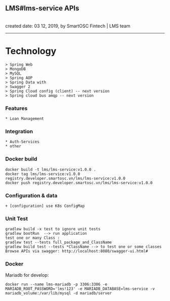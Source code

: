 <h2>LMS#lms-service APIs</h2>
<br>created date: 03 12, 2019, by SmartOSC Fintech | LMS team

********************************************************************************************************* 
# Technology
	> Spring Web
	> MongoDB
	> MySQL
	> Spring AOP
	> Spring Data with 
	> Swagger 2
	> Spring Cloud config (client) -- next version
	> Spring cloud bus amqp -- next version

### Features
	* Loan Management

### Integration
	* Auth-Services
	* other

### Docker build
	docker build -t lms/lms-service:v1.0.0 .
	docker tag lms/lms-service:v1.0.0 registry.developer.smartosc.vn/lms/lms-service:v1.0.0
	docker push registry.developer.smartosc.vn/lms/lms-service:v1.0.0

### Configuration & data

	+ [configuration] use K8s ConfigMap

### Unit Test
	gradlew build -x test to ignore unit tests
	gradlew bootRun  --> run application
	test one or many Class :   
	gradlew test --tests full_package_and_ClassName
	gradlew build test --tests *ClassName --> to test one or some classes  
	Browse APIs via swagger: http://localhost:8080/swagger-ui.html#

### Docker
Mariadb for develop:

    docker run --name lms-mariadb -p 3306:3306 -e MARIADB_ROOT_PASSWORD='lms!123' -e MARIADB_DATABASE=lms-service -v mariadb_volume:/var/lib/mysql -d mariadb/server
